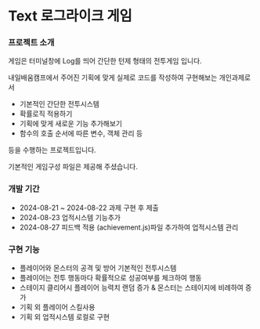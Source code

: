 # Text 로그라이크 게임

### 프로젝트 소개 
게임은 터미널창에 Log를 띄어 간단한 턴제 형태의 전투게임 입니다.

내일배움캠프에서 주어진 기획에 맞게 실제로 코드를 작성하여 구현해보는 개인과제로서
- 기본적인 간단한 전투시스템
- 확률로직 적용하기
- 기획에 맞게 새로운 기능 추가해보기
- 함수의 호출 순서에 따른 변수, 객체 관리 등

등을 수행하는 프로젝트입니다.

기본적인 게임구성 파일은 제공해 주셨습니다.

### 개발 기간
- 2024-08-21 ~ 2024-08-22 과제 구현 후 제출
- 2024-08-23 업적시스템 기능추가
- 2024-08-27 피드백 적용 (achievement.js)파일 추가하여 업적시스템 관리

### 구현 기능
- 플레이어와 몬스터의 공격 및 방어 기본적인 전투시스템
- 플레이어는 전투 행동마다 확률적으로 성공여부를 체크하여 행동
- 스테이지 클리어시 플레이어 능력치 랜덤 증가 & 몬스터는 스테이지에 비례하여 증가
- 기획 외 플레이어 스킬사용
- 기획 외 업적시스템 로컬로 구현
